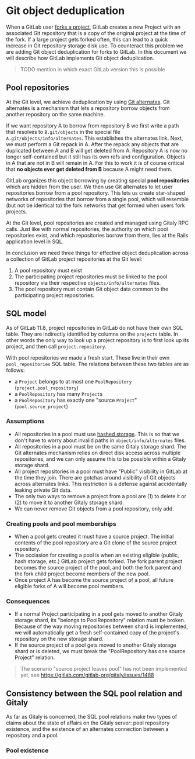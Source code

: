 # Git object deduplication

When a GitLab user [forks a project](../workflow/forking_workflow.md),
GitLab creates a new Project with an associated Git repository that is a
copy of the original project at the time of the fork. If a large project
gets forked often, this can lead to a quick increase in Git repository
storage disk use. To counteract this problem we are adding Git object
deduplication for forks to GitLab. In this document we will describe how
GitLab implements Git object deduplication.

> TODO mention in which exact GitLab version this is possible

## Pool repositories

At the Git level, we achieve deduplication by using [Git
alternates](https://git-scm.com/docs/gitrepository-layout#gitrepository-layout-objects).
Git alternates is a mechanism that lets a repository borrow objects from
another repository on the same machine.

If we want repository A to borrow from repository B we first write a
path that resolves to `B.git/objects` in the special file
`A.git/objects/info/alternates`. This establishes the alternates link.
Next, we must perform a Git repack in A. After the repack any objects
that are duplicated between A and B will get deleted from A. Repository
A is now no longer self-contained but it still has its own refs and
configuration. Objects in A that are not in B will remain in A. For this
to work it is of course critical that **no objects ever get deleted from
B** because A might need them.

GitLab organizes this object borrowing by creating special **pool
repositories** which are hidden from the user. We then use Git
alternates to let user repositories borrow from a pool repository. This
lets us create star-shaped networks of repositories that borrow from a
single pool, which will resemble (but not be identical to) the fork
networks that get formed when users fork projects.

At the Git level, pool repositories are created and managed using Gitaly
RPC calls. Just like with normal repositories, the authority on which
pool repositories exist, and which repositories borrow from them, lies
at the Rails application level in SQL.

In conclusion we need three things for effective object deduplication
across a collection of GitLab project repositories at the Git level:

1.  A pool repository must exist
2.  The participating project repositories must be linked to the pool
    repository via their respective `objects/info/alternates` files.
3.  The pool repository must contain Git object data common to the
    participating project repositories.

## SQL model

As of GitLab 11.8, project repositories in GitLab do not have their own
SQL table. They are indirectly identified by columns on the `projects`
table. In other words the only way to look up a project repository is to
first look up its project, and then call `project.repository`.

With pool repositories we made a fresh start. These live in their own
`pool_repositories` SQL table. The relations between these two tables
are as follows:

-   a `Project` belongs to at most one `PoolRepository`
    (`project.pool_repository`)
-   a `PoolRepository` has many `Project`s
-   a `PoolRepository` has exactly one "source `Project`"
    (`pool.source_project`)

### Assumptions

-   All repositories in a pool must use [hashed
    storage](../administration/repository_storage_types.md). This is so
    that we don't have to worry about invalid paths in
    `object/info/alternates` files.
-   All repositories in a pool must be on the same Gitaly storage shard.
    The Git alternates mechanism relies on direct disk access across
    multiple repositories, and we can only assume this to be possible
    within a Gitaly storage shard.
-   All project repositories in a pool must have "Public" visibility in
    GitLab at the time they join. There are gotchas around visibility of
    Git objects across alternates links. This restriction is a defense
    against accidentally leaking private Git data.
-   The only two ways to remove a project from a pool are (1) to delete
    it or (2) to move it to another Gitaly storage shard.
-   We can never remove Git objects from a pool repository, only add.

### Creating pools and pool memberships

-   When a pool gets created it must have a source project. The initial
    contents of the pool repository are a Git clone of the source
    project repository.
-   The occiasion for creating a pool is when an existing eligible
    (public, hash storage, etc.) GitLab project gets forked. The fork
    parent project becomes the source project of the pool, and both the
    fork parent and the fork child project become members of the new
    pool.
-   Once project A has become the source project of a pool, all future
    eligible forks of A will become pool members.

### Consequences

-   If a normal Project participating in a pool gets moved to another
    Gitaly storage shard, its "belongs to PoolRepository" relation must
    be broken. Because of the way moving repositories between shard is
    implemented, we will automatically get a fresh self-contained copy
    of the project's repository on the new storage shard.
-   If the source project of a pool gets moved to another Gitaly storage
    shard or is deleted, we must break the "PoolRepository has one
    source Project" relation.

> The scenario "source project leaves pool" has not been implemented
> yet, see https://gitlab.com/gitlab-org/gitaly/issues/1488

## Consistency between the SQL pool relation and Gitaly

As far as Gitaly is concerned, the SQL pool relations make two types of
claims about the state of affairs on the Gitaly server: pool repository
existence, and the existence of an alternates connection between a
repository and a pool.

### Pool existence
